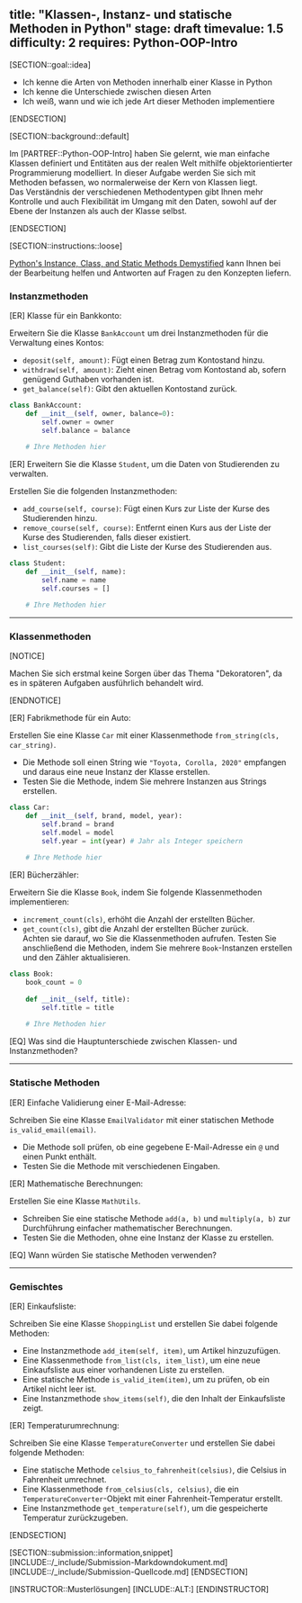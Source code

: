 title: "Klassen-, Instanz- und statische Methoden in Python"
stage: draft
timevalue: 1.5
difficulty: 2
requires: Python-OOP-Intro
---

<!-- TODO_2_Alrwasheda: add ref to Python-Decoratores -->

[SECTION::goal::idea]

- Ich kenne die Arten von Methoden innerhalb einer Klasse in Python
- Ich kenne die Unterschiede zwischen diesen Arten
- Ich weiß, wann und wie ich jede Art dieser Methoden implementiere

[ENDSECTION]

[SECTION::background::default]

Im [PARTREF::Python-OOP-Intro] haben Sie gelernt, 
wie man einfache Klassen definiert und Entitäten aus der realen Welt 
mithilfe objektorientierter Programmierung modelliert. 
In dieser Aufgabe werden Sie sich mit Methoden befassen, wo normalerweise der Kern von Klassen liegt.  
Das Verständnis der verschiedenen Methodentypen gibt Ihnen mehr Kontrolle und 
auch Flexibilität im Umgang mit den Daten, 
sowohl auf der Ebene der Instanzen als auch der Klasse selbst.

[ENDSECTION]

[SECTION::instructions::loose]

[Python's Instance, Class, and Static Methods Demystified](https://realpython.com/instance-class-and-static-methods-demystified/)
kann Ihnen bei der Bearbeitung helfen und Antworten auf Fragen zu den Konzepten liefern.

### Instanzmethoden  

[ER] Klasse für ein Bankkonto:

Erweitern Sie die Klasse `BankAccount` um drei Instanzmethoden für die Verwaltung eines Kontos:  
- `deposit(self, amount)`: Fügt einen Betrag zum Kontostand hinzu.  
- `withdraw(self, amount)`: Zieht einen Betrag vom Kontostand ab, 
sofern genügend Guthaben vorhanden ist.  
- `get_balance(self)`: Gibt den aktuellen Kontostand zurück.  

```python
class BankAccount:
    def __init__(self, owner, balance=0):
        self.owner = owner
        self.balance = balance
        
    # Ihre Methoden hier
```

[ER] Erweitern Sie die Klasse `Student`, um die Daten von Studierenden zu verwalten.  

Erstellen Sie die folgenden Instanzmethoden:  
- `add_course(self, course)`: Fügt einen Kurs zur Liste der Kurse des Studierenden hinzu.  
- `remove_course(self, course)`: Entfernt einen Kurs aus der Liste der Kurse des Studierenden, 
falls dieser existiert.  
- `list_courses(self)`: Gibt die Liste der Kurse des Studierenden aus.  

```python
class Student:
    def __init__(self, name):
        self.name = name
        self.courses = []

    # Ihre Methoden hier
```  

---

### Klassenmethoden

[NOTICE]

Machen Sie sich erstmal keine Sorgen über das Thema "Dekoratoren", 
da es in späteren Aufgaben ausführlich behandelt wird.

[ENDNOTICE]

[ER] Fabrikmethode für ein Auto:

Erstellen Sie eine Klasse `Car` mit einer Klassenmethode `from_string(cls, car_string)`.  
- Die Methode soll einen String wie `"Toyota, Corolla, 2020"` empfangen und 
daraus eine neue Instanz der Klasse erstellen.  
- Testen Sie die Methode, indem Sie mehrere Instanzen aus Strings erstellen.  

```python
class Car:
    def __init__(self, brand, model, year):
        self.brand = brand
        self.model = model
        self.year = int(year) # Jahr als Integer speichern
        
    # Ihre Methode hier
```

[ER] Bücherzähler:  

Erweitern Sie die Klasse `Book`, indem Sie folgende Klassenmethoden implementieren:
- `increment_count(cls)`, erhöht die Anzahl der erstellten Bücher.
- `get_count(cls)`, gibt die Anzahl der erstellten Bücher zurück.  
Achten sie darauf, wo Sie die Klassenmethoden aufrufen. 
Testen Sie anschließend die Methoden,
indem Sie mehrere `Book`-Instanzen erstellen und den Zähler aktualisieren.  

```python
class Book:
    book_count = 0
    
    def __init__(self, title):
        self.title = title
        
    # Ihre Methoden hier
```

[EQ] Was sind die Hauptunterschiede zwischen Klassen- und Instanzmethoden?

---

### Statische Methoden  

[ER] Einfache Validierung einer E-Mail-Adresse:

Schreiben Sie eine Klasse `EmailValidator` mit einer statischen Methode `is_valid_email(email)`.  
- Die Methode soll prüfen, ob eine gegebene E-Mail-Adresse ein `@` und einen Punkt enthält.  
- Testen Sie die Methode mit verschiedenen Eingaben.  

[ER] Mathematische Berechnungen: 

Erstellen Sie eine Klasse `MathUtils`.  
- Schreiben Sie eine statische Methode `add(a, b)` und 
`multiply(a, b)` zur Durchführung einfacher mathematischer Berechnungen.  
- Testen Sie die Methoden, ohne eine Instanz der Klasse zu erstellen.  

[EQ] Wann würden Sie statische Methoden verwenden?

---

### Gemischtes  

[ER] Einkaufsliste:

Schreiben Sie eine Klasse `ShoppingList` und erstellen Sie dabei folgende Methoden:  
- Eine Instanzmethode `add_item(self, item)`, um Artikel hinzuzufügen.  
- Eine Klassenmethode `from_list(cls, item_list)`, 
um eine neue Einkaufsliste aus einer vorhandenen Liste zu erstellen.  
- Eine statische Methode `is_valid_item(item)`, um zu prüfen, ob ein Artikel nicht leer ist.  
- Eine Instanzmethode `show_items(self)`, die den Inhalt der Einkaufsliste zeigt.

[ER] Temperaturumrechnung:  

Schreiben Sie eine Klasse `TemperatureConverter` und erstellen Sie dabei folgende Methoden:    
- Eine statische Methode `celsius_to_fahrenheit(celsius)`, die Celsius in Fahrenheit umrechnet.  
- Eine Klassenmethode `from_celsius(cls, celsius)`, 
die ein `TemperatureConverter`-Objekt mit einer Fahrenheit-Temperatur erstellt.  
- Eine Instanzmethode `get_temperature(self)`, um die gespeicherte Temperatur zurückzugeben.  

[ENDSECTION]

[SECTION::submission::information,snippet]
[INCLUDE::/_include/Submission-Markdowndokument.md]
[INCLUDE::/_include/Submission-Quellcode.md]
[ENDSECTION]

[INSTRUCTOR::Musterlösungen]
[INCLUDE::ALT:]
[ENDINSTRUCTOR]